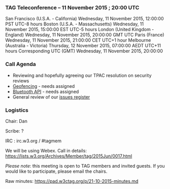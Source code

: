 ### TAG Teleconference – 11 November 2015 ; 20:00 UTC

San Francisco (U.S.A. - California)	Wednesday, 11 November 2015, 12:00:00	PST	UTC-8 hours
Boston (U.S.A. - Massachusetts)	Wednesday, 11 November 2015, 15:00:00	EST	UTC-5 hours
London (United Kingdom - England)	Wednesday, 11 November 2015, 20:00:00	GMT	UTC
Paris (France)	Wednesday, 11 November 2015, 21:00:00	CET	UTC+1 hour
Melbourne (Australia - Victoria)	Thursday, 12 November 2015, 07:00:00	AEDT	UTC+11 hours
Corresponding UTC (GMT)	Wednesday, 11 November 2015, 20:00:00	 

### Call Agenda
* Reviewing and hopefully agreeing our TPAC resolution on security reviews
* [Geofencing](https://github.com/w3ctag/spec-reviews/issues/89) - needs assigned
* [Bluetooth API](https://github.com/w3ctag/spec-reviews/issues/90) - needs assigned
* General review of our [issues register](https://github.com/w3ctag/spec-reviews/issues)

### Logistics

Chair: Dan

Scribe: ?

IRC : irc.w3.org / #tagmem

We will be using Webex. Call in details: https://lists.w3.org/Archives/Member/tag/2015Jun/0017.html

*Please note*: this meeting is open to TAG members and invited guests. If you would like to participate, please email the chairs.

Raw minutes: https://pad.w3ctag.org/p/21-10-2015-minutes.md
